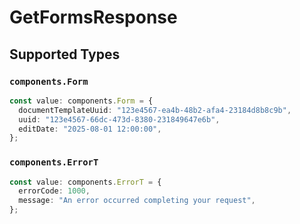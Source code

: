 # GetFormsResponse


## Supported Types

### `components.Form`

```typescript
const value: components.Form = {
  documentTemplateUuid: "123e4567-ea4b-48b2-afa4-23184d8b8c9b",
  uuid: "123e4567-66dc-473d-8380-231849647e6b",
  editDate: "2025-08-01 12:00:00",
};
```

### `components.ErrorT`

```typescript
const value: components.ErrorT = {
  errorCode: 1000,
  message: "An error occurred completing your request",
};
```

